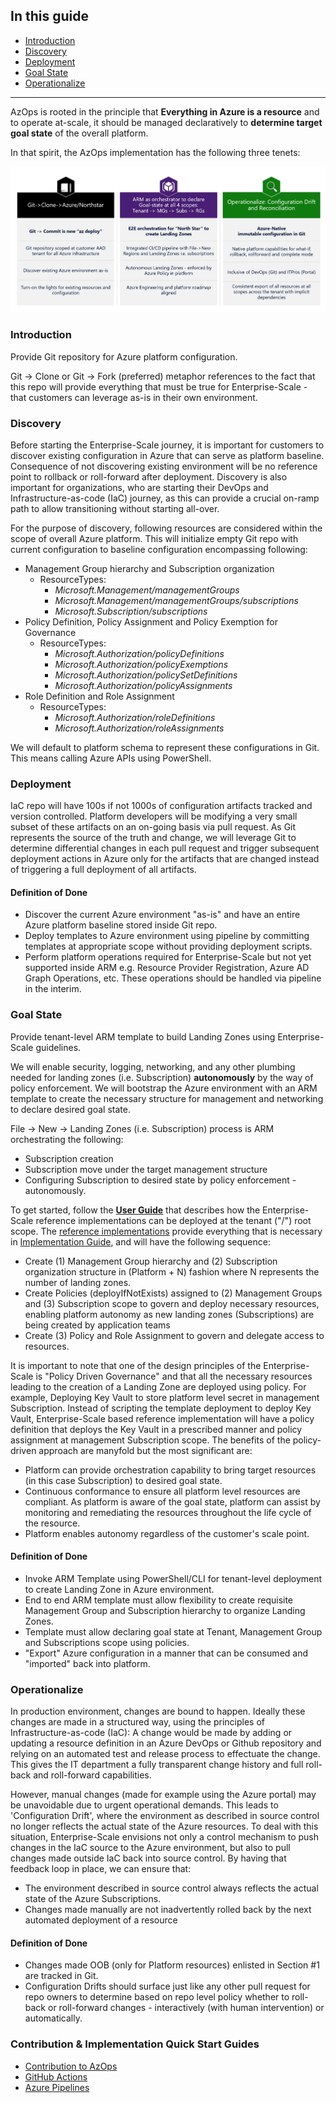 ## In this guide

- [Introduction](#introduction)
- [Discovery](#discovery)
- [Deployment](#deployment)
- [Goal State](#goal-state)
- [Operationalize](#operationalize)

---

AzOps is rooted in the principle that **Everything in Azure is a resource** and to operate at-scale, it should be managed declaratively to **determine target goal state** of the overall platform.

In that spirit, the AzOps implementation has the following three tenets:

![Overview](./Media/Implementation-Scope.png)

### Introduction

Provide Git repository for Azure platform configuration.

Git -> Clone or Git -> Fork (preferred) metaphor references to the fact that this repo will provide everything that must be true for Enterprise-Scale - that customers can leverage as-is in their own environment.

### Discovery

Before starting the Enterprise-Scale journey, it is important for customers to discover existing configuration in Azure that can serve as platform baseline. Consequence of not discovering existing environment will be no reference point to rollback or roll-forward after deployment.
Discovery is also important for organizations, who are starting their DevOps and Infrastructure-as-code (IaC) journey, as this can provide a crucial on-ramp path to allow transitioning without starting all-over.

For the purpose of discovery, following resources are considered within the scope of overall Azure platform. This will initialize empty Git repo with current configuration to baseline configuration encompassing following:

- Management Group hierarchy and Subscription organization
  - ResourceTypes:
    - *Microsoft.Management/managementGroups*
    - *Microsoft.Management/managementGroups/subscriptions*
    - *Microsoft.Subscription/subscriptions*
- Policy Definition, Policy Assignment and Policy Exemption for Governance
  - ResourceTypes:
    - *Microsoft.Authorization/policyDefinitions*
    - *Microsoft.Authorization/policyExemptions*
    - *Microsoft.Authorization/policySetDefinitions*
    - *Microsoft.Authorization/policyAssignments*
- Role Definition and Role Assignment
  - ResourceTypes:
    - *Microsoft.Authorization/roleDefinitions*
    - *Microsoft.Authorization/roleAssignments*

We will default to platform schema to represent these configurations in Git. This means calling Azure APIs using PowerShell.

### Deployment

IaC repo will have 100s if not 1000s of configuration artifacts tracked and version controlled. Platform developers will be modifying a very small subset of these artifacts on an on-going basis via pull request. As Git represents the source of the truth and change, we will leverage Git to determine differential changes in each pull request and trigger subsequent deployment actions in Azure only for the artifacts that are changed instead of triggering a full deployment of all artifacts.

#### Definition of Done

- Discover the current Azure environment "as-is" and have an entire Azure platform baseline stored inside Git repo.
- Deploy templates to Azure environment using pipeline by committing templates at appropriate scope without providing deployment scripts.
- Perform platform operations required for Enterprise-Scale but not yet supported inside ARM e.g. Resource Provider Registration, Azure AD Graph Operations, etc. These operations should be handled via pipeline in the interim.

### Goal State

Provide tenant-level ARM template to build Landing Zones using Enterprise-Scale guidelines.

We will enable security, logging, networking, and any other plumbing needed for landing zones (i.e. Subscription) **autonomously** by the way of policy enforcement. We will bootstrap the Azure environment with an ARM template to create the necessary structure for management and networking to declare desired goal state.

File -> New -> Landing Zones (i.e. Subscription) process is ARM orchestrating the following:

- Subscription creation
- Subscription move under the target management structure
- Configuring Subscription to desired state by policy enforcement - autonomously.

To get started, follow the [**User Guide**](https://github.com/Azure/Enterprise-Scale/wiki/Deploying-Enterprise-Scale) that describes how the Enterprise-Scale reference implementations can be deployed at the tenant ("/") root scope. The [reference implementations](https://github.com/azure/enterprise-scale#deploying-enterprise-scale-architecture-in-your-own-environment) provide everything that is necessary in [Implementation Guide](https://docs.microsoft.com/en-us/azure/cloud-adoption-framework/ready/enterprise-scale/implementation-guidelines), and will have the following sequence:

- Create (1) Management Group hierarchy and (2) Subscription organization structure in (Platform + N) fashion where N represents the number of landing zones.
- Create Policies (deployIfNotExists) assigned to (2) Management Groups and (3) Subscription scope to govern and deploy necessary resources, enabling platform autonomy as new landing zones (Subscriptions) are being created by application teams
- Create (3) Policy and Role Assignment to govern and delegate access to resources.

It is important to note that one of the design principles of the Enterprise-Scale is "Policy Driven Governance" and that all the necessary resources leading to the creation of a Landing Zone are deployed using policy. For example, Deploying Key Vault to store platform level secret in management Subscription. Instead of scripting the template deployment to deploy Key Vault, Enterprise-Scale based reference implementation will have a policy definition that deploys the Key Vault in a prescribed manner and policy assignment at management Subscription scope. The benefits of the policy-driven approach are manyfold but the most significant are:

- Platform can provide orchestration capability to bring target resources (in this case Subscription) to desired goal state.
- Continuous conformance to ensure all platform level resources are compliant. As platform is aware of the goal state, platform can assist by monitoring and remediating the resources throughout the life cycle of the resource.
- Platform enables autonomy regardless of the customer's scale point.

#### Definition of Done

- Invoke ARM Template using PowerShell/CLI for tenant-level deployment to create Landing Zone in Azure environment.
- End to end ARM template must allow flexibility to create requisite Management Group and Subscription hierarchy to organize Landing Zones.
- Template must allow declaring goal state at Tenant, Management Group and Subscriptions scope using policies.
- "Export" Azure configuration in a manner that can be consumed and "imported" back into platform.

### Operationalize

In production environment, changes are bound to happen. Ideally these changes are made in a structured way, using the principles of Infrastructure-as-code (IaC): A change would be made by adding or updating a resource definition in an Azure DevOps or Github repository and relying on an automated test and release process to effectuate the change. This gives the IT department a fully transparent change history and full roll-back and roll-forward capabilities.

However, manual changes (made for example using the Azure portal) may be unavoidable due to urgent operational demands. This leads to 'Configuration Drift', where the environment as described in source control no longer reflects the actual state of the Azure resources. To deal with this situation, Enterprise-Scale envisions not only a control mechanism to push changes in the IaC source to the Azure environment, but also to pull changes made outside IaC back into source control. By having that feedback loop in place, we can ensure that:

- The environment described in source control always reflects the actual state of the Azure Subscriptions.
- Changes made manually are not inadvertently rolled back by the next automated deployment of a resource

#### Definition of Done

- Changes made OOB (only for Platform resources) enlisted in Section #1 are tracked in Git.
- Configuration Drifts should surface just like any other pull request for repo owners to determine based on repo level policy whether to roll-back or roll-forward changes - interactively (with human intervention) or automatically.

### Contribution & Implementation Quick Start Guides

- [Contribution to AzOps](https://github.com/azure/azops/wiki/azops-contribution)
- [GitHub Actions](https://github.com/azure/azops/wiki/github-actions)
- [Azure Pipelines](https://github.com/azure/azops/wiki/azure-pipelines)

